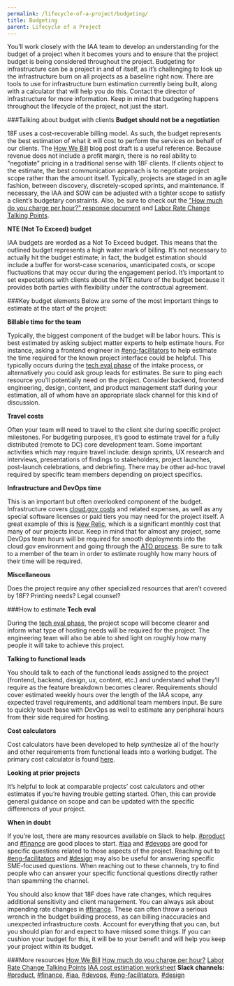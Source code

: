 ```yaml
---
permalink: /lifecycle-of-a-project/budgeting/
title: Budgeting
parent: Lifecycle of a Project
---
```

You’ll work closely with the IAA team to develop an understanding for the budget of a project when it becomes yours and to ensure that the project budget is being considered throughout the project. Budgeting for infrastructure can be a project in and of itself, as it’s challenging to look up the infrastructure burn on all projects as a baseline right now. There are tools to use for infrastructure burn estimation currently being built, along with a calculator that will help you do this. Contact the director of infrastructure for more information. Keep in mind that budgeting happens throughout the lifecycle of the project, not just the start.

###Talking about budget with clients
**Budget should not be a negotiation**

18F uses a cost-recoverable billing model. As such, the budget represents the best estimation of what it will cost to perform the services on behalf of our clients. The [How We Bill](https://docs.google.com/document/d/1Vm_gvwfxJVTLtM0-al62-o6dBySjQKI0zQkSvGfii6w/edit) blog post draft is a useful reference. Because revenue does not include a profit margin, there is no real ability to “negotiate” pricing in a traditional sense with 18F clients. If clients object to the estimate, the best communication approach is to negotiate project scope rather than the amount itself. Typically, projects are staged in an agile fashion, between discovery, discretely-scoped sprints, and maintenance. If necessary, the IAA and SOW can be adjusted with a tighter scope to satisfy a client’s budgetary constraints. Also, be sure to check out the ["How much do you charge per hour?" response document](https://docs.google.com/document/d/1Ou6pKGReuuE0HhujURRnhiosgfDonKY3sSiDlM_jnqo/edit) and [Labor Rate Change Talking Points](https://docs.google.com/document/d/1VHt3HNJQZXZrdYi-aTsekC3O_B3QNMTTxiu5ygsSuRY/edit).

**NTE (Not To Exceed) budget**

IAA budgets are worded as a Not To Exceed budget. This means that the outlined budget represents a high water mark of billing. It’s not necessary to actually hit the budget estimate; in fact, the budget estimation should include a buffer for worst-case scenarios, unanticipated costs, or scope fluctuations that may occur during the engagement period. It’s important to set expectations with clients about the NTE nature of the budget because it provides both parties with flexibility under the contractual agreement.

###Key budget elements
Below are some of the most important things to estimate at the start of the project:

**Billable time for the team**

Typically, the biggest component of the budget will be labor hours. This is best estimated by asking subject matter experts to help estimate hours. For instance, asking a frontend engineer in [#eng-facilitators](https://18f.slack.com/messages/eng-facilitators/) to help estimate the time required for the known project interface could be helpful. This typically occurs during the [tech eval phase](/lifecycle-of-a-project/tech-eval/) of the intake process, or alternatively you could ask group leads for estimates. Be sure to ping each resource you’ll potentially need on the project. Consider backend, frontend engineering, design, content, and product management staff during your estimation, all of whom have an appropriate slack channel for this kind of discussion.

**Travel costs**

Often your team will need to travel to the client site during specific project milestones. For budgeting purposes, it’s good to estimate travel for a fully distributed (remote to DC) core development team. Some important activities which may require travel include: design sprints, UX research and interviews, presentations of findings to stakeholders, project launches, post-launch celebrations, and debriefing. There may be other ad-hoc travel required by specific team members depending on project specifics.

**Infrastructure and DevOps time**

This is an important but often overlooked component of the budget. Infrastructure covers [cloud.gov costs](https://docs.cloud.gov/intro/pricing/rates/) and related expenses, as well as any special software licenses or paid tiers you may need for the project itself. A great example of this is [New Relic](http://newrelic.com/), which is a significant monthly cost that many of our projects incur. Keep in mind that for almost any project, some DevOps team hours will be required for smooth deployments into the cloud.gov environment and going through the [ATO process](/lifecycle-of-a-project/before-you-ship/). Be sure to talk to a member of the team in order to estimate roughly how many hours of their time will be required.

**Miscellaneous**

Does the project require any other specialized resources that aren’t covered by 18F? Printing needs? Legal counsel? 

###How to estimate
**Tech eval**

During the [tech eval phase](/lifecycle-of-a-project/tech-eval/), the project scope will become clearer and inform what type of hosting needs will be required for the project. The engineering team will also be able to shed light on roughly how many people it will take to achieve this project.

**Talking to functional leads**

You should talk to each of the functional leads assigned to the project (frontend, backend, design, ux, content, etc.) and understand what they’ll require as the feature breakdown becomes clearer. Requirements should cover estimated weekly hours over the length of the IAA scope, any expected travel requirements, and additional team members input. Be sure to quickly touch base with DevOps as well to estimate any peripheral hours from their side required for hosting.

**Cost calculators**

Cost calculators have been developed to help synthesize all of the hourly and other requirements from functional leads into a working budget. The primary cost calculator is found [here](https://docs.google.com/spreadsheets/d/1bOGOs1Zg_KqIG2XbqLXDY1zRdmvpxqV2zUjnDYT5CoA/edit#gid=0).

**Looking at prior projects**

It’s helpful to look at comparable projects’ cost calculators and other estimates if you’re having trouble getting started. Often, this can provide general guidance on scope and can be updated with the specific differences of your project.

**When in doubt**

If you’re lost, there are many resources available on Slack to help. [#product](https://18f.slack.com/messages/product) and [#finance](https://18f.slack.com/messages/finance/) are good places to start. [#iaa](https://18f.slack.com/messages/iaa/) and [#devops](https://18f.slack.com/messages/devops) are good for specific questions related to those aspects of the project. Reaching out to [#eng-facilitators](https://18f.slack.com/messages/eng-facilitators/) and [#design](https://18f.slack.com/messages/design) may also be useful for answering specific SME-focused questions. When reaching out to these channels, try to find people who can answer your specific functional questions directly rather than spamming the channel.

You should also know that 18F does have rate changes, which requires additional sensitivity and client management. You can always ask about impending rate changes in [#finance](https://18f.slack.com/messages/finance/). These can often throw a serious wrench in the budget building process, as can billing inaccuracies and unexpected infrastructure costs. Account for everything that you can, but you should plan for and expect to have missed some things. If you can cushion your budget for this, it will be to your benefit and will help you keep your project within its budget.

###More resources
[How We Bill](https://docs.google.com/document/d/1Vm_gvwfxJVTLtM0-al62-o6dBySjQKI0zQkSvGfii6w/edit) 
[How much do you charge per hour?](https://docs.google.com/document/d/1Ou6pKGReuuE0HhujURRnhiosgfDonKY3sSiDlM_jnqo/edit)
[Labor Rate Change Talking Points](https://docs.google.com/document/d/1VHt3HNJQZXZrdYi-aTsekC3O_B3QNMTTxiu5ygsSuRY/edit)
[IAA cost estimation worksheet](https://docs.google.com/spreadsheets/d/1bOGOs1Zg_KqIG2XbqLXDY1zRdmvpxqV2zUjnDYT5CoA/edit#gid=0)
**Slack channels:** [#product](https://18f.slack.com/messages/product), [#finance](https://18f.slack.com/messages/finance/), [#iaa](https://18f.slack.com/messages/iaa/), [#devops](https://18f.slack.com/messages/devops), [#eng-facilitators](https://18f.slack.com/messages/eng-facilitators/), [#design](https://18f.slack.com/messages/design)
